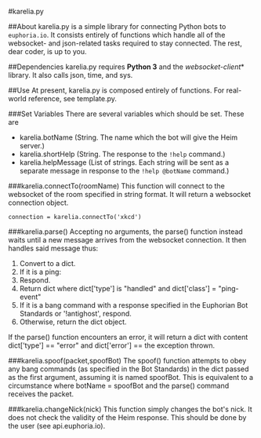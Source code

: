 #karelia.py

##About
karelia.py is a simple library for connecting Python bots to `euphoria.io`. It consists entirely of functions which handle all of the websocket- and json-related tasks required to stay connected. The rest, dear coder, is up to you.

##Dependencies
karelia.py requires **Python 3** and the *websocket-client** library. It also calls json, time, and sys.

##Use
At present, karelia.py is composed entirely of functions. For real-world reference, see template.py.

###Set Variables
There are several variables which should be set. These are
- karelia.botName (String. The name which the bot will give the Heim server.)
- karelia.shortHelp (String. The response to the `!help` command.)
- karelia.helpMessage (List of strings. Each string will be sent as a separate message in response to the `!help @botName` command.)

###karelia.connectTo(roomName)
This function will connect to the websocket of the room specified in string format. It will return a websocket connection object.

`connection = karelia.connectTo('xkcd')`


###karelia.parse()
Accepting no arguments, the parse() function instead waits until a new message arrives from the websocket connection. It then handles said message thus:
1. Convert to a dict.
2. If it is a ping:
  1. Respond.
  2. Return dict where dict['type'] is "handled" and dict['class'] = "ping-event"
3. If it is a bang command with a response specified in the Euphorian Bot Standards or '!antighost', respond.
4. Otherwise, return the dict object.

If the parse() function encounters an error, it will return a dict with content dict['type'] == "error" and dict['error'] == the exception thrown.


###karelia.spoof(packet,spoofBot)
The spoof() function attempts to obey any bang commands (as specified in the Bot Standards) in the dict passed as the first argument, assuming it is named spoofBot.
This is equivalent to a circumstance where botName = spoofBot and the parse() command receives the packet.


###karelia.changeNick(nick)
This function simply changes the bot's nick. It does not check the validity of the Heim response. This should be done by the user (see api.euphoria.io).
